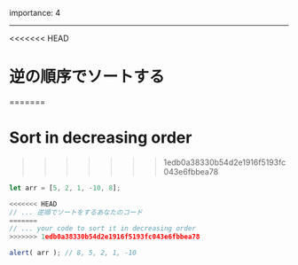 importance: 4

---

<<<<<<< HEAD
# 逆の順序でソートする
=======
# Sort in decreasing order
>>>>>>> 1edb0a38330b54d2e1916f5193fc043e6fbbea78

```js
let arr = [5, 2, 1, -10, 8];

<<<<<<< HEAD
// ... 逆順でソートをするあなたのコード
=======
// ... your code to sort it in decreasing order
>>>>>>> 1edb0a38330b54d2e1916f5193fc043e6fbbea78

alert( arr ); // 8, 5, 2, 1, -10
```
